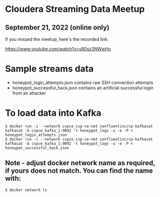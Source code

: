 # Cloudera Streaming Data Meetup
## September 21, 2022 (online only)

If you missed the meetup, here's the recorded link:

https://www.youtube.com/watch?v=s80sz3NWwHo

# Sample streams data

- honeypot_login_attempts.json contains raw SSH connection attempts
- honeypot_successful_hack.json contains an artificial successful login from an attacker

# To load data into Kafka
```shell
$ docker run -i --network cspce_csp-ce-net confluentinc/cp-kafkacat kafkacat -b cspce_kafka_1:9092 -t honeypot_logs -u -e -P < honeypot_login_attempts.json
$ docker run -i --network cspce_csp-ce-net confluentinc/cp-kafkacat kafkacat -b cspce_kafka_1:9092 -t honeypot_logs -u -e -P < honeypot_successful_hack.json
```

## Note - adjust docker network name as required, if yours does not match.  You can find the name with:
```shell
$ docker network ls
```
